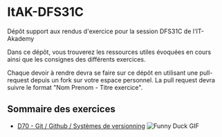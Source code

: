 # ItAK-DFS31C

Dépôt support aux rendus d'exercice pour la session DFS31C de l'IT-Akademy

Dans ce dépôt, vous trouverez les ressources utiles évoquées en cours ainsi que les consignes des différents exercices.

Chaque devoir à rendre devra se faire sur ce dépôt en utilisant une pull-request depuis un fork sur votre espace personnel.
La pull request devra suivre le format "Nom Prenom - Titre exercice".

## Sommaire des exercices

- [D70 - Git / Github / Systèmes de versionning](D70_Git/Exercices.md)
  ![Funny Duck GIF](https://media.giphy.com/media/v1.Y2lkPTc5MGI3NjExYnBiNmxsMzc0YWM1MWEyNGhtMzFreHlzMHVqbjkzb3pqbGFwcmYwZiZlcD12MV9pbnRlcm5hbF9naWZfYnlfaWQmY3Q9Zw/Xv09lByZqcnNC/giphy.gif)
